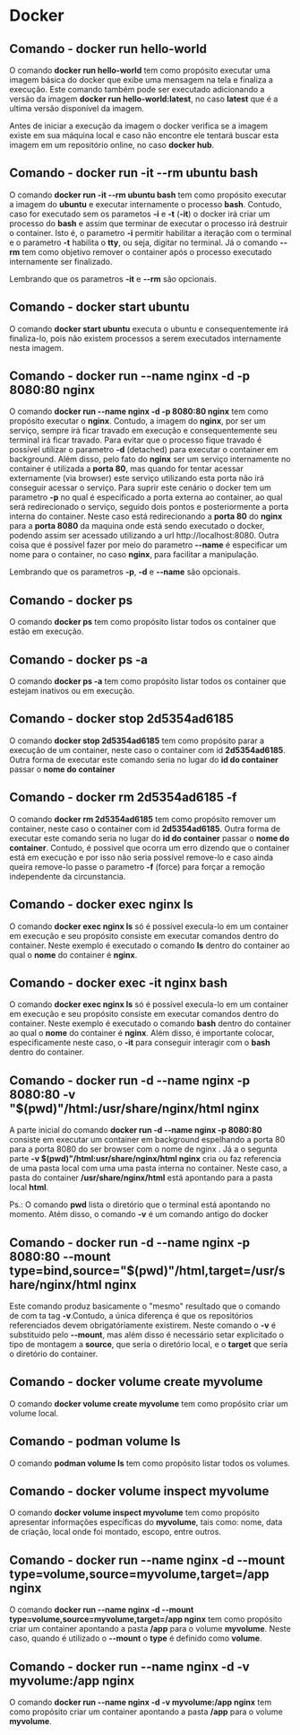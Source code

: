 # Docker

## Comando - **docker run hello-world**

O comando **docker run hello-world** tem como propósito executar uma imagem básica do docker que exibe uma mensagem na tela e finaliza a execução. Este comando também pode ser executado adicionando a versão da imagem **docker run hello-world:latest**, no caso **latest** que é a ultima versão disponível da imagem. 

Antes de iniciar a execução da imagem o docker verifica se a imagem existe em sua máquina local e caso não encontre ele tentará buscar esta imagem em um repositório online, no caso **docker hub**.

## Comando - **docker run -it --rm ubuntu bash**

O comando **docker run -it --rm ubuntu bash** tem como propósito executar a imagem do **ubuntu** e executar internamente o processo **bash**. Contudo, caso for executado sem os parametos **-i** e **-t** (**-it**) o docker irá criar um processo do **bash** e assim que terminar de executar o processo irá destruir o container. Isto é, o parametro **-i** permitir habilitar a iteração com o terminal e o parametro **-t** habilita o **tty**, ou seja, digitar no terminal. Já o comando **--rm** tem como objetivo remover o container após o processo executado internamente ser finalizado. 

Lembrando que os parametros **-it** e  **--rm** são opcionais.

## Comando - **docker start ubuntu**

O comando **docker start ubuntu** executa o ubuntu e consequentemente irá finaliza-lo, pois não existem processos a serem executados internamente nesta imagem.

## Comando - **docker run --name nginx -d -p 8080:80 nginx**

O comando **docker run --name nginx -d -p 8080:80 nginx** tem como propósito executar o **nginx**. Contudo, a imagem do **nginx**, por ser um serviço, sempre irá ficar travado em execução e consequentemente seu terminal irá ficar travado. Para evitar que o processo fique travado é possível utilizar o parametro **-d** (detached) para executar o container em background. Além disso, pelo fato do **nginx** ser um serviço internamente no container é utilizada a **porta 80**, mas quando for tentar acessar externamente (via browser) este serviço utilizando esta porta não irá conseguir acessar o serviço. Para suprir este cenário o docker tem um parametro **-p** no qual é especificado a porta externa ao container, ao qual será redirecionado o serviço, seguido dois pontos e posteriormente a porta interna do container. Neste caso está redirecionando a **porta 80** do **nginx** para a **porta 8080** da maquina onde está sendo executado o docker, podendo assim ser acessado utilizando a url http://localhost:8080. Outra coisa que é possível fazer por meio do parametro **--name** é especificar um nome para o container, no caso **nginx**, para facilitar a manipulação.

Lembrando que os parametros **-p**, **-d** e **--name** são opcionais.

## Comando - **docker ps**

O comando **docker ps** tem como propósito listar todos os container que estão em execução.

## Comando - **docker ps -a**

O comando **docker ps -a** tem como propósito listar todos os container que estejam inativos ou em execução.

## Comando - **docker stop 2d5354ad6185**

O comando **docker stop 2d5354ad6185** tem como propósito parar a execução de um container, neste caso o container com id **2d5354ad6185**. Outra forma de executar este comando seria no lugar do **id do container** passar o **nome do container**

## Comando - **docker rm 2d5354ad6185 -f**

O comando **docker rm 2d5354ad6185** tem como propósito remover um container, neste caso o container com id **2d5354ad6185**. Outra forma de executar este comando seria no lugar do **id do container** passar o **nome do container**. Contudo, é possivel que ocorra um erro dizendo que o container está em execução e por isso não seria possível remove-lo e caso ainda queira remove-lo passe o parametro **-f** (force) para forçar a remoção independente da circunstancia.

## Comando - **docker exec nginx ls**

O comando **docker exec nginx ls** só é possível execula-lo em um container em execução e seu propósito consiste em executar comandos dentro do container. Neste exemplo é executado o comando **ls** dentro do container ao qual o **nome** do container é **nginx**.

## Comando - **docker exec -it nginx bash**

O comando **docker exec nginx ls** só é possível execula-lo em um container em execução e seu propósito consiste em executar comandos dentro do container. Neste exemplo é executado o comando **bash** dentro do container ao qual o **nome** do container é **nginx**. Além disso, é importante colocar, especificamente neste caso, o **-it** para conseguir interagir com o **bash** dentro do container.

## Comando - **docker run -d --name nginx -p 8080:80 -v "$(pwd)"/html:/usr/share/nginx/html nginx**

A parte inicial do comando **docker run -d --name nginx -p 8080:80** consiste em executar um container em background espelhando a porta 80 para a porta 8080 do ser browser com o nome de nginx . Já a o segunta parte **-v $(pwd)"/html:usr/share/nginx/html nginx** cria ou faz referencia de uma pasta local com uma uma pasta interna no container. Neste caso, a pasta do container **/usr/share/nginx/html** está apontando para a pasta local **html**.

Ps.: O comando **pwd** lista o diretório que o terminal está apontando no momento. Atém disso, o comando **-v** é um comando antigo do docker

## Comando - **docker run -d --name nginx -p 8080:80 --mount type=bind,source="$(pwd)"/html,target=/usr/share/nginx/html nginx**

Este comando produz basicamente o "mesmo" resultado que o comando de com ta tag **-v**.Contudo, a única diferença é que os repositórios referenciados devem obrigatóriamente existirem. Neste comando o **-v** é substituido pelo **--mount**, mas além disso é necessário setar explicitado o tipo de montagem a **source**, que seria o diretório local, e o **target** que seria o diretório do container.

## Comando - **docker volume create myvolume**

O comando **docker volume create myvolume** tem como propósito criar um volume local.

## Comando - **podman volume ls**

O comando **podman volume ls** tem como propósito listar todos os volumes.

## Comando - **docker volume inspect myvolume**

O comando **docker volume inspect myvolume** tem como propósito apresentar informações específicas do **myvolume**, tais como: nome, data de criação, local onde foi montado, escopo, entre outros.

## Comando - **docker run --name nginx -d --mount type=volume,source=myvolume,target=/app nginx**

O comando **docker run --name nginx -d --mount type=volume,source=myvolume,target=/app nginx** tem como propósito criar um container apontando a pasta **/app** para o volume **myvolume**. Neste caso, quando é utilizado o **--mount** o **type** é definido como **volume**.

## Comando - **docker run --name nginx -d -v myvolume:/app nginx**

O comando **docker run --name nginx -d -v myvolume:/app nginx** tem como propósito criar um container apontando a pasta **/app** para o volume **myvolume**.
